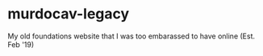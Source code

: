 # murdocav-legacy
My old foundations website that I was too embarassed to have online (Est. Feb '19)
